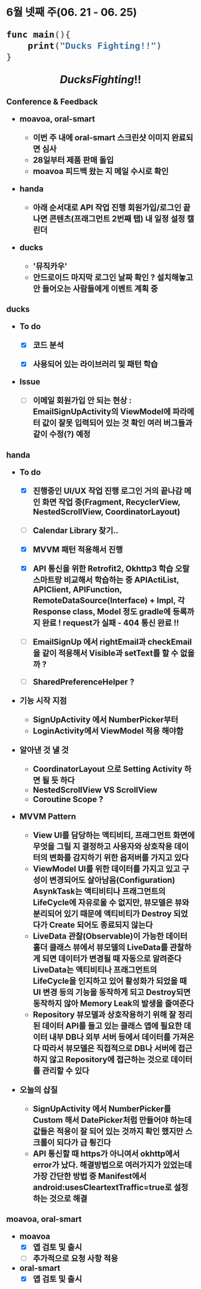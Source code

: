<h1>6월 넷째 주(06. 21 - 06. 25)



```kotlin
func main(){
    print("Ducks Fighting!!")
}
```

$$
DucksFighting !!
$$



<h2>Conference & Feedback

- moavoa, oral-smart
  - 이번 주 내에 oral-smart 스크린샷 이미지 완료되면 심사
  - 28일부터 제품 판매 돌입
  - moavoa 피드백 왔는 지 메일 수시로 확인



- handa
  - 아래 순서대로 API 작업 진행
    회원가입/로그인 끝나면
    콘텐츠(프래그먼트 2번째 탭)
    내 일정
    설정
    캘린더



- ducks
  - '뮤직카우'
  - 안드로이드 마지막 로그인 날짜 확인 ? 설치해놓고 안 들어오는 사람들에게 이벤트 계획 중



<h2>ducks

- To do
  - [x] 코드 분석
  - [x] 사용되어 있는 라이브러리 및 패턴 학습



- Issue
  - [ ] 이메일 회원가입 안 되는 현상
    : EmailSignUpActivity의 ViewModel에 파라메터 값이 잘못 입력되어 있는 것 확인
    여러 버그들과 같이 수정(?) 예정



<h2>handa

- To do
  - [x] 진행중인 UI/UX 작업 진행
    로그인 거의 끝나감
    메인 화면 작업 중(Fragment, RecyclerView, NestedScrollView, CoordinatorLayout)
  - [ ] Calendar Library 찾기..
  - [x] MVVM 패턴 적용해서 진행
  - [x] API 통신을 위한 Retrofit2, Okhttp3 학습
    오랄스마트랑 비교해서 학습하는 중 
    APIActiList, APIClient, APIFunction, RemoteDataSource(Interface) + Impl, 각 Response class, Model 정도
    gradle에 등록까지 완료 !
    request가 실패 - 404
    통신 완료 !!
  - [ ] EmailSignUp 에서 rightEmail과 checkEmail을 같이 적용해서 Visible과 setText를 할 수 없을까 ?
  - [ ] SharedPreferenceHelper ?



- 기능 시작 지점
  - SignUpActivity 에서 NumberPicker부터
  - LoginActivity에서 ViewModel 적용 해야함



- 알아낸 것 낼 것
  - CoordinatorLayout 으로 Setting Activity 하면 될 듯 하다
  - NestedScrollView  VS  ScrollView
  - Coroutine Scope ?



- MVVM Pattern
  - View
    UI를 담당하는 액티비티, 프래그먼트
    화면에 무엇을 그릴 지 결정하고 사용자와 상호작용
    데이터의 변화를 감지하기 위한 옵저버를 가지고 있다
  - ViewModel
    UI를 위한 데이터를 가지고 있고 구성이 변경되어도 살아남음(Configuration)
    AsynkTask는 액티비티나 프래그먼트의 LifeCycle에 자유로울 수 없지만, 뷰모델은 뷰와 분리되어 있기 때문에 액티비티가 Destroy 되었다가 Create 되어도 종료되지 않는다
  - LiveData
    관찰(Observable)이 가능한 데이터 홀더 클래스
    뷰에서 뷰모델의 LiveData를 관찰하게 되면 데이터가 변경될 때 자동으로 알려준다
    LiveData는 액티비티나 프래그먼트의 LifeCycle을 인지하고 있어 활성화가 되었을 때 UI 변경 등의 기능을 동작하게 되고 Destroy되면 동작하지 않아 Memory Leak의 발생을 줄여준다
  - Repository
    뷰모델과 상호작용하기 위해 잘 정리된 데이터 API를 들고 있는 클래스
    앱에 필요한 데이터 내부 DB나 외부 서버 등에서 데이터를 가져온다
    따라서 뷰모델은 직접적으로 DB나 서버에 접근하지 않고 Repository에 접근하는 것으로 데이터를 관리할 수 있다



- 오늘의 삽질
  - SignUpActivity 에서 NumberPicker를 Custom 해서 DatePicker처럼 만들어야 하는데 값들은 적용이 잘 되어 있는 것까지 확인 했지만 스크롤이 되다가 급 튕긴다
  - API 통신할 때 https가 아니여서 okhttp에서 error가 났다. 해결방법으로 여러가지가 있었는데 가장 간단한 방법 중 Manifest에서 android:usesCleartextTraffic=true로 설정하는 것으로 해결





<h2>moavoa, oral-smart

- moavoa
  - [x] 앱 검토 및 출시
  - [ ] 추가적으로 요청 사항 적용
- oral-smart
  - [x] 앱 검토 및 출시